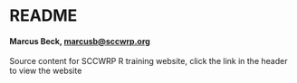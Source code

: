 # README

#### Marcus Beck, marcusb@sccwrp.org

Source content for SCCWRP R training website, click the link in the header to view the website

